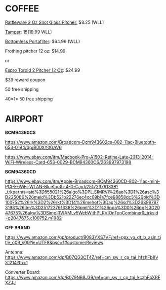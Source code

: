 # COFFEE

[Rattleware 3 Oz Shot Glass Pitcher:](https://www.wholelattelove.com/products/rattleware-3-oz-shot-glass-pitcher) $8.25 (WLL)

[Tamper](https://www.wholelattelove.com/collections/tampers/products/rattleware-aluminum-tampers-58mm): $15 ($19.99 WLL)

[Bottomless Portafilter](https://www.wholelattelove.com/products/gaggia-bottomless-portafilter): $64.99 (WLL)

Frothing pitcher 12 oz: $14.99

or

[Espro Toroid 2 Pitcher 12 Oz](https://www.wholelattelove.com/collections/frothing-pitchers/products/espro-toroid-2-pitcher): $24.99

$39 reward  coupon

50 free shipping

40=1= 50 free shipping

# AIRPORT

**BCM94360CS**

https://www.amazon.com/Broadcom-Bcm943602cs-802-11ac-Bluetooth-653-0194/dp/B00XY0GAV6

https://www.ebay.com/itm/Macbook-Pro-A1502-Retina-Late-2013-2014-WiFi-Wireless-Card-653-0029-BCM94360CS/263997973198

**BCM94360CD** 

https://www.ebay.com/itm/Apple-Broadcom-BCM94360CD-802-11ac-mini-PCI-E-WiFi-WLAN-Bluetooth-4-0-Card/251723761338?_trkparms=aid%3D555021%26algo%3DPL.SIMRVI%26ao%3D1%26asc%3D225086%26meid%3Db521b22276ec4cc69b1a7fce98858dc3%26pid%3D100752%26rk%3D2%26rkt%3D14%26mehot%3Dag%26sd%3D263997973198%26itm%3D251723761338%26pmt%3D1%26noa%3D0%26pg%3D2047675%26algv%3DSimplRVIAMLv5WebWithPLRVIOnTopCombiner&_trksid=p2047675.c100752.m1982

**OFF BRAND**

https://www.amazon.com/gp/product/B083YXS7VF/ref=ppx_yo_dt_b_asin_title_o09_s00?ie=UTF8&psc=1#customerReviews

Antenna: https://www.amazon.com/dp/B07QG3CT4Z/ref=cm_sw_r_cp_tai_hfzhFb8V31214?th=1

Converter Board: https://www.amazon.com/dp/B079NB8J3B/ref=cm_sw_r_cp_tai_kczhFbXRFXZJJ